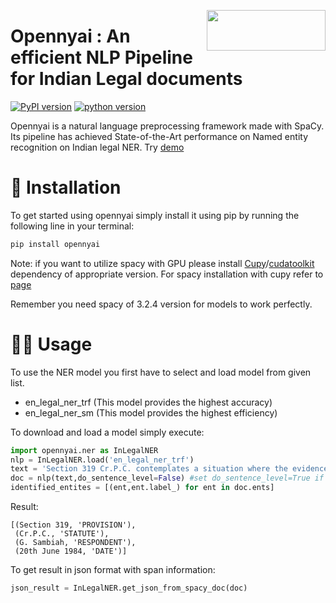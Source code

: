 <a href="https://github.com/OpenNyAI/Opennyai"><img src="https://github.com/OpenNyAI/Opennyai/raw/master/asset/final-logo-01.jpeg" width="190" height="65" align="right" /></a>
# Opennyai : An efficient NLP Pipeline for Indian Legal documents

[![PyPI version](https://badge.fury.io/py/opennyai.svg)](https://pypi.org/project/opennyai/)
[![python version](https://img.shields.io/badge/Python-%3E=3.9-blue)](https://github.com/OpenNyAI/Opennyai)

Opennyai is a natural language preprocessing framework made with SpaCy. Its pipeline has achieved State-of-the-Art performance on Named entity recognition on Indian legal NER. Try [demo](https://huggingface.co/opennyaiorg/en_legal_ner_trf)

# 🔧 Installation
To get started using opennyai simply install it using pip by running the following line in your terminal:
```bash
pip install opennyai
```
Note: if you want to utilize spacy with GPU please install [Cupy](https://anaconda.org/conda-forge/cupy)/[cudatoolkit](https://anaconda.org/anaconda/cudatoolkit) dependency of appropriate version. For spacy installation with cupy refer to [page](https://spacy.io/usage)

Remember you need spacy of 3.2.4 version for models to work perfectly.

# 👩‍💻 Usage
To use the NER model you first have to select and load model from given list.

* en_legal_ner_trf (This model provides the highest accuracy)
* en_legal_ner_sm (This model provides the highest efficiency)

To download and load a model simply execute:
```python
import opennyai.ner as InLegalNER
nlp = InLegalNER.load('en_legal_ner_trf')
text = 'Section 319 Cr.P.C. contemplates a situation where the evidence adduced by the prosecution for Respondent No.3-G. Sambiah on 20th June 1984'
doc = nlp(text,do_sentence_level=False) #set do_sentence_level=True if you pass whole judgement
identified_entites = [(ent,ent.label_) for ent in doc.ents]
```
Result:
```
[(Section 319, 'PROVISION'),
 (Cr.P.C., 'STATUTE'),
 (G. Sambiah, 'RESPONDENT'),
 (20th June 1984, 'DATE')]
 ```

To get result in json format with span information:
```python
json_result = InLegalNER.get_json_from_spacy_doc(doc)
```
